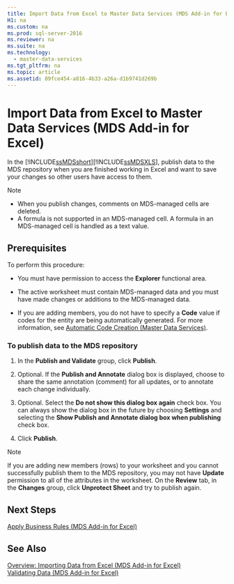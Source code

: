 ```yaml
---
title: Import Data from Excel to Master Data Services (MDS Add-in for Excel)
H1: na
ms.custom: na
ms.prod: sql-server-2016
ms.reviewer: na
ms.suite: na
ms.technology: 
  - master-data-services
ms.tgt_pltfrm: na
ms.topic: article
ms.assetid: 89fce454-a816-4b33-a26a-d1b9741d269b
---
```

# Import Data from Excel to Master Data Services (MDS Add-in for Excel)
  In the [!INCLUDE[ssMDSshort](../../Topics/TopicNameContainA/includes/ssMDSshort_md.md)][!INCLUDE[ssMDSXLS](../../Topics/TopicNameContainA/includes/ssMDSXLS_md.md)], publish data to the MDS repository when you are finished working in Excel and want to save your changes so other users have access to them.  
  
> [!NOTE]  
>  -   When you publish changes, comments on MDS-managed cells are deleted.  
> -   A formula is not supported in an MDS-managed cell. A formula in an MDS-managed cell is handled as a text value.  
  
## Prerequisites  
 To perform this procedure:  
  
-   You must have permission to access the **Explorer** functional area.  
  
-   The active worksheet must contain MDS-managed data and you must have made changes or additions to the MDS-managed data.  
  
-   If you are adding members, you do not have to specify a **Code** value if codes for the entity are being automatically generated. For more information, see [Automatic Code Creation &#40;Master Data Services&#41;](../../Topics/TopicNameNotContainA/Automatic-Code-Creation--Master-Data-Services-.md).  
  
### To publish data to the MDS repository  
  
1.  In the **Publish and Validate** group, click **Publish**.  
  
2.  Optional. If the **Publish and Annotate** dialog box is displayed, choose to share the same annotation (comment) for all updates, or to annotate each change individually.  
  
3.  Optional. Select the **Do not show this dialog box again** check box. You can always show the dialog box in the future by choosing **Settings** and selecting the **Show Publish and Annotate dialog box when publishing** check box.  
  
4.  Click **Publish**.  
  
> [!NOTE]  
>  If you are adding new members (rows) to your worksheet and you cannot successfully publish them to the MDS repository, you may not have **Update** permission to all of the attributes in the worksheet. On the **Review** tab, in the **Changes** group, click **Unprotect Sheet** and try to publish again.  
  
## Next Steps  
 [Apply Business Rules &#40;MDS Add-in for Excel&#41;](../../Topics/TopicNameNotContainA/Apply-Business-Rules--MDS-Add-in-for-Excel-.md)  
  
## See Also  
 [Overview: Importing Data from Excel &#40;MDS Add-in for Excel&#41;](../Topic/Overview:%20Importing%20Data%20from%20Excel%20\(MDS%20Add-in%20for%20Excel\).md)   
 [Validating Data &#40;MDS Add-in for Excel&#41;](../../Topics/TopicNameNotContainA/Validating-Data--MDS-Add-in-for-Excel-.md)  
  
  